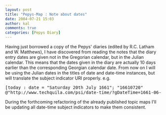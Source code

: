 ```yaml
---
layout: post
title: "Pepys-Map : Note about dates"
date: 2004-07-21 15:03
author: kal
comments: true
categories: [Pepys Diary]
---
```

Having just borrowed a copy of the Pepys' diaries (edited by R.C. Latham and W. Matthews), I have discovered from reading the notes that the diary entry dates are given not in the Gregorian calendar, but in the Julian calendar. This means that the dates given in the diary are actually 10 days earlier than the corresponding Georgian calendar date.
From now on I will be using the Julian dates in the titles of date and date-time instances, but will translate the subject indicator URI properly. e.g.
<pre>
[today : date = "Saturday 20th July 1661"; "16610720"
@"http://www.techquila.com/psi/date-time/?gDateTime=1661-06-30"]
</pre>
During the forthcoming refactoring of the already published topic maps I'll be updating all date-time subject indicators to make them consistent.

